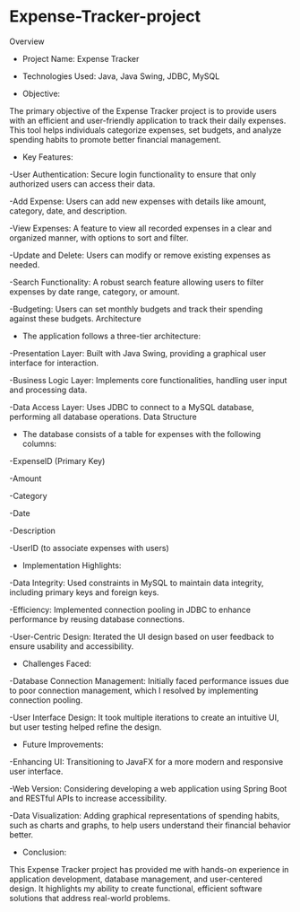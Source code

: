 # Expense-Tracker-project
Overview

* Project Name: Expense Tracker

* Technologies Used: Java, Java Swing, JDBC, MySQL

* Objective:

The primary objective of the Expense Tracker project is to provide users with an efficient and user-friendly application to track their daily expenses. This tool helps individuals categorize expenses, set budgets, and analyze spending habits to promote better financial management.

* Key Features:

-User Authentication: Secure login functionality to ensure that only authorized users can access their data.

-Add Expense: Users can add new expenses with details like amount, category, date, and description.

-View Expenses: A feature to view all recorded expenses in a clear and organized manner, with options to sort and filter.

-Update and Delete: Users can modify or remove existing expenses as needed.

-Search Functionality: A robust search feature allowing users to filter expenses by date range, category, or amount.

-Budgeting: Users can set monthly budgets and track their spending against these budgets.
Architecture

* The application follows a three-tier architecture:

-Presentation Layer: Built with Java Swing, providing a graphical user interface for interaction.

-Business Logic Layer: Implements core functionalities, handling user input and processing data.

-Data Access Layer: Uses JDBC to connect to a MySQL database, performing all database operations.
Data Structure

* The database consists of a table for expenses with the following columns:

-ExpenseID (Primary Key)

-Amount

-Category

-Date

-Description

-UserID (to associate expenses with users)

* Implementation Highlights:

-Data Integrity: Used constraints in MySQL to maintain data integrity, including primary keys and foreign keys.

-Efficiency: Implemented connection pooling in JDBC to enhance performance by reusing database connections.

-User-Centric Design: Iterated the UI design based on user feedback to ensure usability and accessibility.

* Challenges Faced:

-Database Connection Management: Initially faced performance issues due to poor connection management, which I resolved by implementing connection pooling.

-User Interface Design: It took multiple iterations to create an intuitive UI, but user testing helped refine the design.

* Future Improvements:

-Enhancing UI: Transitioning to JavaFX for a more modern and responsive user interface.

-Web Version: Considering developing a web application using Spring Boot and RESTful APIs to increase accessibility.

-Data Visualization: Adding graphical representations of spending habits, such as charts and graphs, to help users understand their financial behavior better.

* Conclusion:

This Expense Tracker project has provided me with hands-on experience in application development, database management, and user-centered design. It highlights my ability to create functional, efficient software solutions that address real-world problems.



